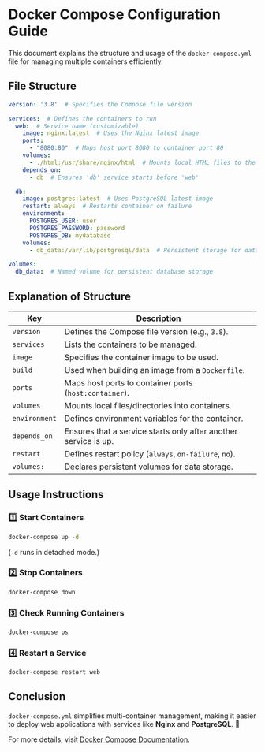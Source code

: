 # Docker Compose Configuration Guide

This document explains the structure and usage of the `docker-compose.yml` file for managing multiple containers efficiently.

## **File Structure**

```yaml
version: '3.8'  # Specifies the Compose file version

services:  # Defines the containers to run
  web:  # Service name (customizable)
    image: nginx:latest  # Uses the Nginx latest image
    ports:
      - "8080:80"  # Maps host port 8080 to container port 80
    volumes:
      - ./html:/usr/share/nginx/html  # Mounts local HTML files to the container
    depends_on:
      - db  # Ensures 'db' service starts before 'web'

  db:
    image: postgres:latest  # Uses PostgreSQL latest image
    restart: always  # Restarts container on failure
    environment:
      POSTGRES_USER: user
      POSTGRES_PASSWORD: password
      POSTGRES_DB: mydatabase
    volumes:
      - db_data:/var/lib/postgresql/data  # Persistent storage for database

volumes:
  db_data:  # Named volume for persistent database storage
```

## **Explanation of Structure**

| **Key**        | **Description** |
|---------------|--------------|
| `version`     | Defines the Compose file version (e.g., `3.8`). |
| `services`    | Lists the containers to be managed. |
| `image`       | Specifies the container image to be used. |
| `build`       | Used when building an image from a `Dockerfile`. |
| `ports`       | Maps host ports to container ports (`host:container`). |
| `volumes`     | Mounts local files/directories into containers. |
| `environment` | Defines environment variables for the container. |
| `depends_on`  | Ensures that a service starts only after another service is up. |
| `restart`     | Defines restart policy (`always`, `on-failure`, `no`). |
| `volumes:`    | Declares persistent volumes for data storage. |

## **Usage Instructions**

### **1️⃣ Start Containers**
```sh
docker-compose up -d
```
(`-d` runs in detached mode.)

### **2️⃣ Stop Containers**
```sh
docker-compose down
```

### **3️⃣ Check Running Containers**
```sh
docker-compose ps
```

### **4️⃣ Restart a Service**
```sh
docker-compose restart web
```

## **Conclusion**
`docker-compose.yml` simplifies multi-container management, making it easier to deploy web applications with services like **Nginx** and **PostgreSQL**. 🚀

For more details, visit [Docker Compose Documentation](https://docs.docker.com/compose/).

